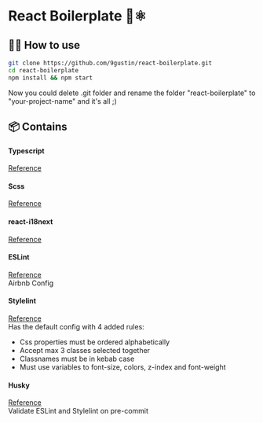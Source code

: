 # React Boilerplate 👋⚛️

## 👨‍💻 How to use
```bash
git clone https://github.com/9gustin/react-boilerplate.git
cd react-boilerplate
npm install && npm start
```
Now you could delete .git folder and rename the folder "react-boilerplate" to "your-project-name" and it's all ;)

## 📦 Contains

#### Typescript
[Reference](https://create-react-app.dev/docs/adding-typescript/)

#### Scss
[Reference](https://create-react-app.dev/docs/adding-a-sass-stylesheet/)

#### react-i18next
[Reference](https://react.i18next.com/getting-started)

#### ESLint
[Reference](https://www.andrewmin.info/blog/react-setup/) <br/>
Airbnb Config

#### Stylelint
[Reference](https://stylelint.io/user-guide/get-started) <br />
Has the default config with 4 added rules:
 - Css properties must be ordered alphabetically
 - Accept max 3 classes selected together
 - Classnames must be in kebab case
 - Must use variables to font-size, colors, z-index and font-weight

#### Husky
[Reference](https://github.com/typicode/husky) <br/>
Validate ESLint and Stylelint on pre-commit

